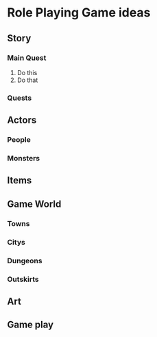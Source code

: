 # Role Playing Game ideas 

## Story

### Main Quest

1. Do this
2. Do that

### Quests

## Actors

### People

### Monsters

## Items

## Game World

### Towns

### Citys

### Dungeons

### Outskirts

## Art

## Game play

